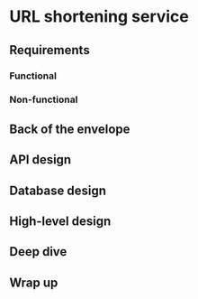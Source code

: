 # URL shortening service
## Requirements
### Functional
### Non-functional
## Back of the envelope
## API design
## Database design
## High-level design
## Deep dive
## Wrap up
